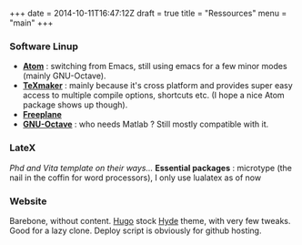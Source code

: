 +++
date = 2014-10-11T16:47:12Z
draft = true
title = "Ressources"
menu = "main"
+++

### Software Linup

* [**Atom**](https://atom.io/) : switching from Emacs, still using emacs for a few minor modes (mainly GNU-Octave).
* [**TeXmaker**](http://www.xm1math.net/texmaker/index_fr.html) : mainly because it's cross platform and provides super easy access to multiple compile options, shortcuts etc. (I hope a nice Atom package shows up though).
* [**Freeplane**](http://freeplane.sourceforge.net/wiki/index.php/Main_Page)
* [**GNU-Octave**](https://www.gnu.org/software/octave/) : who needs Matlab ? Still mostly compatible with it.

### LateX
*Phd and Vita template on their ways…*
**Essential packages** : microtype (the nail in the coffin for word processors), 
I only use lualatex as of now

### Website
Barebone, without content. [Hugo](http://gohugo.io/) stock [Hyde](https://github.com/spf13/hugoThemes) theme, with very few tweaks. Good for a lazy clone. Deploy script is obviously for github hosting.
